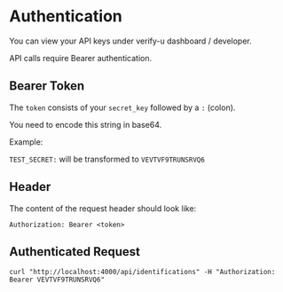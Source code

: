 # Authentication

You can view your API keys under verify-u dashboard / developer.

API calls require Bearer authentication.

## Bearer Token

The `token` consists of your `secret_key` followed by a `:` (colon).

You need to encode this string in base64.

Example: 

`TEST_SECRET:` will be transformed to `VEVTVF9TRUNSRVQ6`

## Header

The content of the request header should look like:

`Authorization: Bearer <token>`

## Authenticated Request

`curl "http://localhost:4000/api/identifications" -H "Authorization: Bearer VEVTVF9TRUNSRVQ6"`
